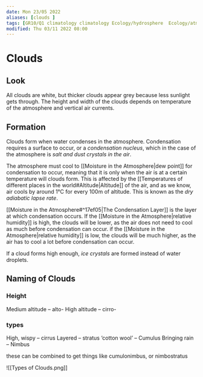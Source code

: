 ```yaml
---
date: Mon 23/05 2022
aliases: [clouds ]
tags: [GR10/Q1 climatology climatology Ecology/hydrosphere  Ecology/atmosphere ]
modified: Thu 03/11 2022 08:00
---
```

# Clouds
## Look
All clouds are white, but thicker clouds appear grey because less sunlight gets through. The height and width of the clouds depends on temperature of the atmosphere and vertical air currents. 

## Formation
Clouds form when water condenses in the atmosphere. Condensation requires a surface to occur, or a *condensation nucleus*, which in the case of the atmosphere is *salt and dust crystals in the air*. 

The atmosphere must cool to [[Moisture in the Atmosphere|dew point]] for condensation to occur, meaning that it is only when the air is at a certain temperature will clouds form. This is affected by the [[Temperatures of different places in the world#Altitude|Altitude]] of the air, and as we know, air cools by around 1°C for every 100m of altitude. This is known as the *dry adiabatic lapse rate*. 

[[Moisture in the Atmosphere#^17ef05|The Condensation Layer]] is the layer at which condensation occurs. If the [[Moisture in the Atmosphere|relative humidity]] is high, the clouds will be lower, as the air does not need to cool as much before condensation can occur. if the [[Moisture in the Atmosphere|relative humidity]] is low, the clouds will be much higher, as the air has to cool a lot before condensation can occur. 

If a cloud forms high enough, *ice crystals* are formed instead of water droplets. 

## Naming of Clouds
### Height
Medium altitude – alto-
High altitude – cirro-

### types
High, wispy – cirrus
Layered – stratus
‘cotton wool’ – Cumulus
Bringing rain – Nimbus

these can be combined to get things like cumulonimbus, or nimbostratus

![[Types of Clouds.png]]
